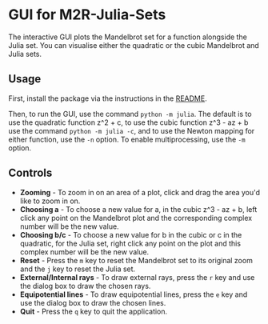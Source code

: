 # GUI for M2R-Julia-Sets
The interactive GUI plots the Mandelbrot set for a function alongside the Julia set. You can visualise either the quadratic or the cubic Mandelbrot and Julia sets.

## Usage
First, install the package via the instructions in the [README](README.md).

Then, to run the GUI, use the command `python -m julia`. The default is to use the quadratic function z^2 + c, to use the cubic function z^3 - az + b use the command `python -m julia -c`, and to use the Newton mapping for either function, use the `-n` option. To enable multiprocessing, use the `-m` option.

## Controls
* **Zooming** - To zoom in on an area of a plot, click and drag the area you'd like to zoom in on.
* **Choosing a** - To choose a new value for a, in the cubic z^3 - az + b, left click any point on the Mandelbrot plot and the corresponding complex number will be the new value.
* **Choosing b/c** - To choose a new value for b in the cubic or c in the quadratic, for the Julia set, right click any point on the plot and this complex number will be the new value.
* **Reset** - Press the `m` key to reset the Mandelbrot set to its original zoom and the `j` key to reset the Julia set.
* **External/Internal rays** - To draw external rays, press the `r` key and use the dialog box to draw the chosen rays.
* **Equipotential lines** - To draw equipotential lines, press the `e` key and use the dialog box to draw the chosen lines.
* **Quit** - Press the `q` key to quit the application.
